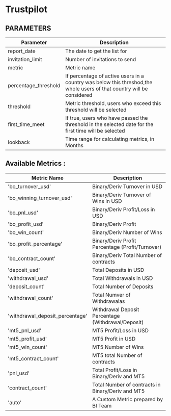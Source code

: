 # Trustpilot
## PARAMETERS
|Parameter| Description|
---|---
| report_date          | The date to get the list for   |
| invitation_limit     | Number of invitations to send  |
| metric               | Metric name                    |
| percentage_threshold | If percentage of active users in a country was below this threshod,the whole users of that country will be considered  |
| threshold            | Metric threshold, users who exceed this threshold will be selected  |
| first_time_meet      | If true, users who have passed the threshold in the selected date for the first time will be selected  |
| lookback             | Time range for calculating metrics, in Months |

## Available Metrics :
| Metric Name                              | Description                                       |
| ---                                      | ---                                               |
| 'bo_turnover_usd'                        | Binary/Deriv Turnover in USD                      |
| 'bo_winning_turnover_usd'                | Binary/Deriv Turnover of Wins in USD              |
| 'bo_pnl_usd'                             | Binary/Deriv Profit/Loss in USD                   |
| 'bo_profit_usd'                          | Binary/Deriv Profit                               |
| 'bo_win_count'                           | Binary/Deriv Number of Wins                       |
| 'bo_profit_percentage'                   | Binary/Deriv Profit Percentage (Profit/Turnover)  |
| 'bo_contract_count'                      | Binary/Deriv Total Number of contracts            |
| 'deposit_usd'                            | Total Deposits in USD                             |
| 'withdrawal_usd'                         | Total Withdrawals in USD                          |
| 'deposit_count'                          | Total Number of Deposits                          |
| 'withdrawal_count'                       | Total Numver of Withdrawalas                      |
| 'withdrawal_deposit_percentage'          | Withdrawal Deposit Percentage (Withdrawal/Deposit)|
| 'mt5_pnl_usd'                            | MT5 Profit/Loss in USD                            |
| 'mt5_profit_usd'                         | MT5 Profit in USD                                 |
| 'mt5_win_count'                          | MT5 Number of Wins                                |
| 'mt5_contract_count'                     | MT5 total Number of contracts                     |
| 'pnl_usd'                                | Total Profit/Loss in Binary/Deriv and MT5         |
| 'contract_count'                         | Total Number of contracts in Binary/Deriv and MT5 |
| 'auto'                                   | A Custom Metric prepared by BI Team               |
